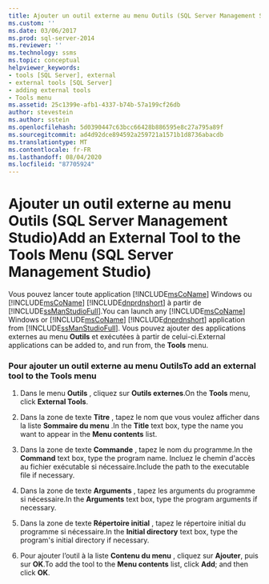 ```yaml
---
title: Ajouter un outil externe au menu Outils (SQL Server Management Studio) | Microsoft Docs
ms.custom: ''
ms.date: 03/06/2017
ms.prod: sql-server-2014
ms.reviewer: ''
ms.technology: ssms
ms.topic: conceptual
helpviewer_keywords:
- tools [SQL Server], external
- external tools [SQL Server]
- adding external tools
- Tools menu
ms.assetid: 25c1399e-afb1-4337-b74b-57a199cf26db
author: stevestein
ms.author: sstein
ms.openlocfilehash: 5d0390447c63bcc66428b886595e8c27a795a89f
ms.sourcegitcommit: ad4d92dce894592a259721a1571b1d8736abacdb
ms.translationtype: MT
ms.contentlocale: fr-FR
ms.lasthandoff: 08/04/2020
ms.locfileid: "87705924"
---
```

# <a name="add-an-external-tool-to-the-tools-menu-sql-server-management-studio"></a><span data-ttu-id="e1902-102">Ajouter un outil externe au menu Outils (SQL Server Management Studio)</span><span class="sxs-lookup"><span data-stu-id="e1902-102">Add an External Tool to the Tools Menu (SQL Server Management Studio)</span></span>
  <span data-ttu-id="e1902-103">Vous pouvez lancer toute application [!INCLUDE[msCoName](../includes/msconame-md.md)] Windows ou [!INCLUDE[msCoName](../includes/msconame-md.md)] [!INCLUDE[dnprdnshort](../includes/dnprdnshort-md.md)] à partir de [!INCLUDE[ssManStudioFull](../includes/ssmanstudiofull-md.md)].</span><span class="sxs-lookup"><span data-stu-id="e1902-103">You can launch any [!INCLUDE[msCoName](../includes/msconame-md.md)] Windows or [!INCLUDE[msCoName](../includes/msconame-md.md)] [!INCLUDE[dnprdnshort](../includes/dnprdnshort-md.md)] application from [!INCLUDE[ssManStudioFull](../includes/ssmanstudiofull-md.md)].</span></span> <span data-ttu-id="e1902-104">Vous pouvez ajouter des applications externes au menu **Outils** et exécutées à partir de celui-ci.</span><span class="sxs-lookup"><span data-stu-id="e1902-104">External applications can be added to, and run from, the **Tools** menu.</span></span>  
  
### <a name="to-add-an-external-tool-to-the-tools-menu"></a><span data-ttu-id="e1902-105">Pour ajouter un outil externe au menu Outils</span><span class="sxs-lookup"><span data-stu-id="e1902-105">To add an external tool to the Tools menu</span></span>  
  
1.  <span data-ttu-id="e1902-106">Dans le menu **Outils** , cliquez sur **Outils externes**.</span><span class="sxs-lookup"><span data-stu-id="e1902-106">On the **Tools** menu, click **External Tools**.</span></span>  
  
2.  <span data-ttu-id="e1902-107">Dans la zone de texte **Titre** , tapez le nom que vous voulez afficher dans la liste **Sommaire du menu** .</span><span class="sxs-lookup"><span data-stu-id="e1902-107">In the **Title** text box, type the name you want to appear in the **Menu contents** list.</span></span>  
  
3.  <span data-ttu-id="e1902-108">Dans la zone de texte **Commande** , tapez le nom du programme.</span><span class="sxs-lookup"><span data-stu-id="e1902-108">In the **Command** text box, type the program name.</span></span> <span data-ttu-id="e1902-109">Incluez le chemin d'accès au fichier exécutable si nécessaire.</span><span class="sxs-lookup"><span data-stu-id="e1902-109">Include the path to the executable file if necessary.</span></span>  
  
4.  <span data-ttu-id="e1902-110">Dans la zone de texte **Arguments** , tapez les arguments du programme si nécessaire.</span><span class="sxs-lookup"><span data-stu-id="e1902-110">In the **Arguments** text box, type the program arguments if necessary.</span></span>  
  
5.  <span data-ttu-id="e1902-111">Dans la zone de texte **Répertoire initial** , tapez le répertoire initial du programme si nécessaire.</span><span class="sxs-lookup"><span data-stu-id="e1902-111">In the **Initial directory** text box, type the program's initial directory if necessary.</span></span>  
  
6.  <span data-ttu-id="e1902-112">Pour ajouter l’outil à la liste **Contenu du menu** , cliquez sur **Ajouter**, puis sur **OK**.</span><span class="sxs-lookup"><span data-stu-id="e1902-112">To add the tool to the **Menu contents** list, click **Add**; and then click **OK**.</span></span>  
  
  
